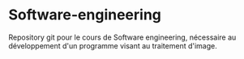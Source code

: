 # Software-engineering
Repository git pour le cours de Software engineering, nécessaire au développement d'un programme visant au traitement d'image.

